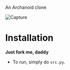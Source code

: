 

An Archanoid clone

![Capture](https://github.com/X64X2/retardedman/assets/81354428/1dbd69c3-374e-467d-8718-88ae8a2fe7d8)



# Installation

**Just fork me, daddy**

- To run, simply do `src.py`.






